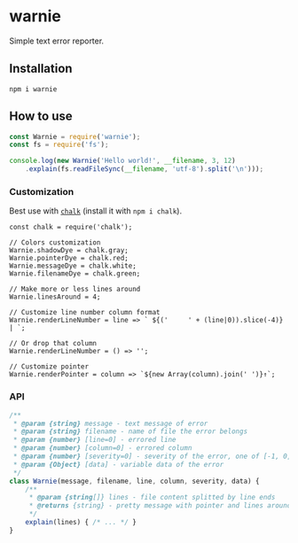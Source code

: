 # warnie

Simple text error reporter.

## Installation

```
npm i warnie
```

## How to use

```js
const Warnie = require('warnie');
const fs = require('fs');

console.log(new Warnie('Hello world!', __filename, 3, 12)
    .explain(fs.readFileSync(__filename, 'utf-8').split('\n')));
```

### Customization

Best use with [`chalk`](https://www.npmjs.com/package/chalk) (install it with `npm i chalk`).

```
const chalk = require('chalk');

// Colors customization
Warnie.shadowDye = chalk.gray;
Warnie.pointerDye = chalk.red;
Warnie.messageDye = chalk.white;
Warnie.filenameDye = chalk.green;

// Make more or less lines around
Warnie.linesAround = 4;

// Customize line number column format
Warnie.renderLineNumber = line => ` ${('     ' + (line|0)).slice(-4)} | `;

// Or drop that column
Warnie.renderLineNumber = () => '';

// Customize pointer
Warnie.renderPointer = column => `${new Array(column).join(' ')}↑`;
```

### API

```js
/**
 * @param {string} message - text message of error
 * @param {string} filename - name of file the error belongs
 * @param {number} [line=0] - errored line
 * @param {number} [column=0] - errored column
 * @param {number} [severity=0] - severity of the error, one of [-1, 0, 1, 2]
 * @param {Object} [data] - variable data of the error
 */
class Warnie(message, filename, line, column, severity, data) {
    /**
     * @param {string[]} lines - file content splitted by line ends
     * @returns {string} - pretty message with pointer and lines around
     */
    explain(lines) { /* ... */ }
}
```
